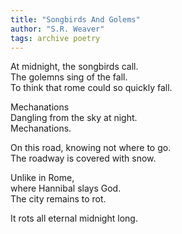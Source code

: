 ```yaml
---
title: "Songbirds And Golems"
author: "S.R. Weaver"
tags: archive poetry
---
```

At midnight, the songbirds call.<br />
The golemns sing of the fall.<br />
To think that rome could so quickly fall.

Mechanations<br />
Dangling from the sky at night.<br />
Mechanations.

On this road, knowing not where to go.<br />
The roadway is covered with snow.

Unlike in Rome,<br />
where Hannibal slays God.<br />
The city remains to rot.

It rots all eternal midnight long.
